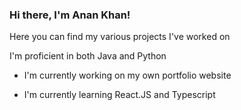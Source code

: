 ### Hi there, I'm Anan Khan!

Here you can find my various projects I've worked on 

I'm proficient in both Java and Python

- I'm currently working on my own portfolio website

- I'm currently learning React.JS and Typescript
